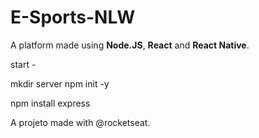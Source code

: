 # E-Sports-NLW

A platform made using **Node.JS**, **React** and **React Native**.

start -

mkdir server
npm init -y 

npm install express

A projeto made with @rocketseat.
